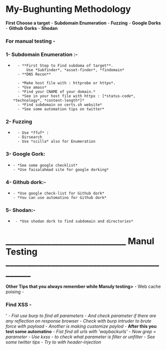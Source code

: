 # 									My-Bughunting Methodology


**First Choose a target**
	- **Subdomain Enumeration**
	- **Fuzzing**
	- **Google Dorks**
	- **Github Gorks**
	- **Shodan**

### For manual testing - 

###	1- Subdomain Enumeration :-
-		- **First Step to Find subdoma of target**.
			Use *Subfinder*, *asset-finder*, *findomain*
		- **DNS Recon**

		- *Make host file with : httprobe or httpx*.
		- *Use amass*
		- *Find your CNAME of your domain.*
		- *See in your host file with httpx : [*status-code*, *technology*, *content-length*]*
		- *Find subdomain on certs.sh website*
		- *See some automation tips on twitter*

### 2- Fuzzing
-		
		- Use *ffuf* :
		- Dirsearch 
		- Use *scilla* also for Enumeration

### 3- Google Gork:

*	  - *See some google checklist*
	  - *Use faisalahmad site for google dorking*

### 4- Github dork:- 
-
	  - *Use google check-list for Github dork*
	  - *You can use automatino for Github dork*

### 5- Shodan:-
-
	   - *Use shodan dork to find subdomain and directories*


# _____________________________  Manul Testing ___________________________________________

**Other Tips that you always remember while Manuly testing>**
	- Web cache poising
	- 

###  Find XSS -
'		- *Fist use burp to find all parameters*
		- *And check parameter if there are any reflection on response browser*
		- *Check with burp intruder to brute force with payload*
		- *Another is making customize paylod*
		- **After this you test some automatino**
			- *Fist find all urls with 'waybackurls'*
			- *Now grep = parameter*
			- *Use kxss - to check what parameter is filter or unfilter*
			- *See some twitter tips*
			- *Try to with header-injection*

